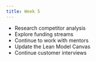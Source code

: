 ```yaml
---
title: Week 5
---
```

* Research competitor analysis 
* Explore funding streams 
* Continue to work with mentors 
* Update the Lean Model Canvas
* Continue customer interviews